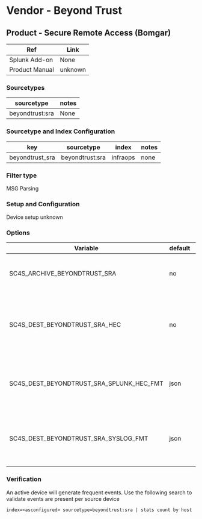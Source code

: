 # Vendor - Beyond Trust


## Product - Secure Remote Access (Bomgar)

| Ref            | Link                                                                                                    |
|----------------|---------------------------------------------------------------------------------------------------------|
| Splunk Add-on  | None                                    |
| Product Manual | unknown   |


### Sourcetypes

| sourcetype     | notes                                                                                                   |
|----------------|---------------------------------------------------------------------------------------------------------|
| beyondtrust:sra        | None                                                                                                    |

### Sourcetype and Index Configuration

| key            | sourcetype     | index          | notes          |
|----------------|----------------|----------------|----------------|
| beyondtrust_sra     | beyondtrust:sra       | infraops          | none          |

### Filter type

MSG Parsing

### Setup and Configuration

Device setup unknown 

### Options

| Variable       | default        | description    |
|----------------|----------------|----------------|
| SC4S_ARCHIVE_BEYONDTRUST_SRA | no | Enable archive to disk for this specific source |
| SC4S_DEST_BEYONDTRUST_SRA_HEC | no | When Splunk HEC is disabled globally set to yes to enable this specific source | 
| SC4S_DEST_BEYONDTRUST_SRA_SPLUNK_HEC_FMT | json | Restructure data from vendor format to json for splunk destinations |
| SC4S_DEST_BEYONDTRUST_SRA_SYSLOG_FMT | json | Restructure data from vendor format to SDATA for SYSLOG destinations |

### Verification

An active device will generate frequent events. Use the following search to validate events are present per source device

```
index=<asconfigured> sourcetype=beyondtrust:sra | stats count by host
```
